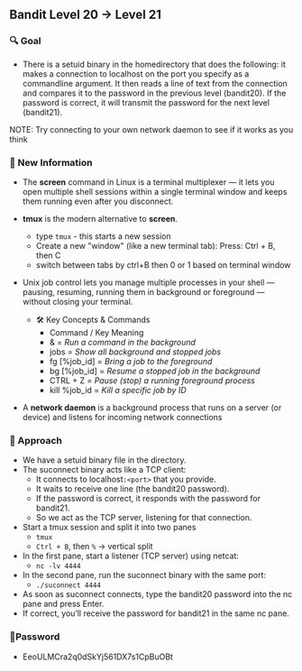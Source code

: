 ## Bandit Level 20 → Level 21

### 🔍 Goal
- There is a setuid binary in the homedirectory that does the following: it makes a connection to localhost on the port you specify as a commandline argument. It then reads a line of text from the connection and compares it to the password in the previous level (bandit20). If the password is correct, it will transmit the password for the next level (bandit21).

NOTE: Try connecting to your own network daemon to see if it works as you think

### 🔬 New Information
- The **screen** command in Linux is a terminal multiplexer — it lets you open multiple shell sessions within a single terminal window and keeps them running even after you disconnect.
- **tmux** is the modern alternative to **screen**.

    - type `tmux` - this starts a new session
    - Create a new "window" (like a new terminal tab): Press: Ctrl + B, then C
    - switch between tabs by ctrl+B then 0 or 1 based on terminal window

- Unix job control lets you manage multiple processes in your shell — pausing, resuming, running them in background or foreground — without closing your terminal.
    - 🛠️ Key Concepts & Commands
        - Command / Key	Meaning
        - &	= *Run a command in the background*
        - jobs = *Show all background and stopped jobs*
        - fg [%job_id] = *Bring a job to the foreground*
        - bg [%job_id] = *Resume a stopped job in the background*
        - CTRL + Z = *Pause (stop) a running foreground process*
        - kill %job_id = *Kill a specific job by ID*
- A **network daemon** is a background process that runs on a server (or device) and listens for incoming network connections

### 🧭 Approach
- We have a setuid binary file in the directory.
- The suconnect binary acts like a TCP client:
    - It connects to localhost`:<port>` that you provide.
    - It waits to receive one line (the bandit20 password).
    - If the password is correct, it responds with the password for bandit21.
    - So we act as the TCP server, listening for that connection.
- Start a tmux session and split it into two panes
    - `tmux`
    - `Ctrl + B`, then `%`  → vertical split
- In the first pane, start a listener (TCP server) using netcat:
    - `nc -lv 4444`
- In the second pane, run the suconnect binary with the same port:
    - `./suconnect 4444`
- As soon as suconnect connects, type the bandit20 password into the nc pane and press Enter.
- If correct, you’ll receive the password for bandit21 in the same nc pane.

### 🔑Password
- EeoULMCra2q0dSkYj561DX7s1CpBuOBt

